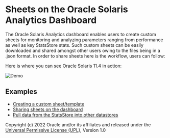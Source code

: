 #  Sheets on the Oracle Solaris Analytics Dashboard

The Oracle Solaris Analytics dashboard enables users to create custom sheets for monitoring and analyzing parameters ranging from performance as well as key StatsStore stats. Such custom sheets can be easily downloaded and shared amongst other users owing to the files being in a .json format. In order to share sheets here is the workflow, users can follow:

Here is where you can see Oracle Solaris 11.4 in action: 


![Demo](/StatsStore_WebUI/Images/WebUI.gif)


## Examples

- [Creating a custom sheet/template](Creating_Sheets)
- [Sharing sheets on the dashboard](Sharing_Sheets)
- [Pull data from the StatsStore into other datastores](StatsStore_Scraper)

Copyright (c) 2022 Oracle and/or its affiliates and released under the [Universal Permissive License (UPL)](https://oss.oracle.com/licenses/upl/), Version 1.0